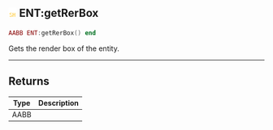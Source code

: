## ![shared](.gitbook/assets/shared.png) ENT:getRerBox


```lua
AABB ENT:getRerBox() end
```

Gets the render box of the entity.



------
## Returns

| Type | Description |
| ---- | ----------: |
| AABB |  |

